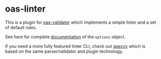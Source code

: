 # oas-linter

This is a plugin for [oas-validator](https://github.com/mermade/oas-kit) which implements a simple linter and a set of default rules.

See here for complete [documentation](/docs/options.md) of the `options` object.

If you need a more fully featured linter CLI, check out [speccy](https://github.com/wework/speccy) which is based on the same parser/validator and plugin technology.
